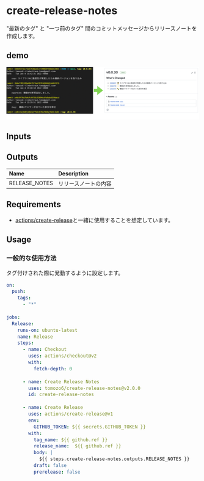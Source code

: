 # create-release-notes

"最新のタグ" と "一つ前のタグ" 間のコミットメッセージからリリースノートを作成します。

## demo

![image](./assets/image.png)

## Inputs

## Outputs

|Name|Description|
|:--|:--|
|RELEASE_NOTES|リリースノートの内容|

## Requirements

- [actions/create-release](https://github.com/actions/create-release)と一緒に使用することを想定しています。

## Usage

### 一般的な使用方法

タグ付けされた際に発動するように設定します。

```yaml
on:
  push:
    tags:
      - "*"

jobs:
  Release:
    runs-on: ubuntu-latest
    name: Release
    steps:
      - name: Checkout
        uses: actions/checkout@v2
        with:
          fetch-depth: 0

      - name: Create Release Notes
        uses: tomozo6/create-release-notes@v2.0.0
        id: create-release-notes

      - name: Create Release
        uses: actions/create-release@v1
        env:
          GITHUB_TOKEN: ${{ secrets.GITHUB_TOKEN }}
        with:
          tag_name: ${{ github.ref }}
          release_name:  ${{ github.ref }}
          body: |
            ${{ steps.create-release-notes.outputs.RELEASE_NOTES }}
          draft: false
          prerelease: false
```
